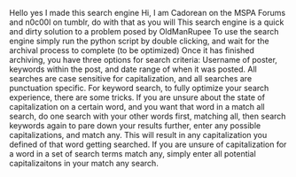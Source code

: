 Hello yes I made this search engine
Hi, I am Cadorean on the MSPA Forums and n0c00l on tumblr, do with that as you will
This search engine is a quick and dirty solution to a problem posed by OldManRupee
To use the search engine simply run the python script by double clicking, and wait for the archival process to complete (to be optimized)
Once it has finished archiving, you have three options for search criteria: Username of poster, keywords within the post, and date range of when it was posted. All searches are case sensitive for capitalization, and all searches are punctuation specific.
For keyword search, to fully optimize your search experience, there are some tricks. If you are unsure about the state of capitalization on a certain word, and you want that word in a match all search, do one search with your other words first, matching all, then search keywords again to pare down your results further, enter any possible capitalizations, and match any. This will result in any capitalization you defined of that word getting searched. If you are unsure of capitalization for a word in a set of search terms match any, simply enter all potential capitalizaitons in your match any search.
